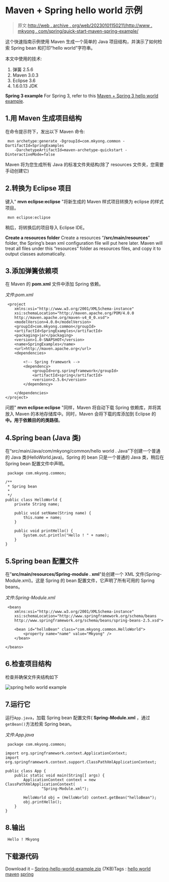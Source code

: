 # Maven + Spring hello world 示例

> 原文:[http://web . archive . org/web/20230101150211/http://www . mkyong . com/spring/quick-start-maven-spring-example/](http://web.archive.org/web/20230101150211/http://www.mkyong.com/spring/quick-start-maven-spring-example/)

这个快速指南示例使用 Maven 生成一个简单的 Java 项目结构，并演示了如何检索 Spring bean 和打印“hello world”字符串。

本文中使用的技术:

1.  弹簧 2.5.6
2.  Maven 3.0.3
3.  Eclipse 3.6
4.  1.6.0.13 JDK

**Spring 3 example**
For Spring 3, refer to this [Maven + Spring 3 hello world example](http://web.archive.org/web/20210421083905/http://www.mkyong.com/spring3/spring-3-hello-world-example/).

## 1.用 Maven 生成项目结构

在命令提示符下，发出以下 Maven 命令:

```
 mvn archetype:generate -DgroupId=com.mkyong.common -DartifactId=SpringExamples 
	-DarchetypeArtifactId=maven-archetype-quickstart -DinteractiveMode=false 
```

Maven 将为您生成所有 Java 的标准文件夹结构(除了 resources 文件夹，您需要手动创建它)

## 2.转换为 Eclipse 项目

键入" **mvn eclipse:eclipse** "将新生成的 Maven 样式项目转换为 eclipse 的样式项目。

```
 mvn eclipse:eclipse 
```

稍后，将转换后的项目导入 Eclipse IDE。

**Create a resources folder**
Create a resources “**/src/main/resources**” folder, the Spring’s bean xml configuration file will put here later. Maven will treat all files under this “resources” folder as resources files, and copy it to output classes automatically.

## 3.添加弹簧依赖项

在 Maven 的 **pom.xml** 文件中添加 Spring 依赖。

*文件:pom.xml*

```
 <project  
	xmlns:xsi="http://www.w3.org/2001/XMLSchema-instance"
	xsi:schemaLocation="http://maven.apache.org/POM/4.0.0 
	http://maven.apache.org/maven-v4_0_0.xsd">
	<modelVersion>4.0.0</modelVersion>
	<groupId>com.mkyong.common</groupId>
	<artifactId>SpringExamples</artifactId>
	<packaging>jar</packaging>
	<version>1.0-SNAPSHOT</version>
	<name>SpringExamples</name>
	<url>http://maven.apache.org</url>
	<dependencies>

		<!-- Spring framework -->
		<dependency>
			<groupId>org.springframework</groupId>
			<artifactId>spring</artifactId>
			<version>2.5.6</version>
		</dependency>

	</dependencies>
</project> 
```

问题" **mvn eclipse:eclipse** "同样，Maven 将自动下载 Spring 依赖库，并将其放入 Maven 的本地存储库中。同时，Maven 会将下载的库添加到 Eclipse 的**中。用于依赖目的的类路径**。

## 4.Spring bean (Java 类)

在“src/main/Java/com/mkyong/common/hello world . Java”下创建一个普通的 Java 类(HelloWorld.java)。Spring 的 bean 只是一个普通的 Java 类，稍后在 Spring bean 配置文件中声明。

```
 package com.mkyong.common;

/**
 * Spring bean
 * 
 */
public class HelloWorld {
	private String name;

	public void setName(String name) {
		this.name = name;
	}

	public void printHello() {
		System.out.println("Hello ! " + name);
	}
} 
```

## 5.Spring bean 配置文件

在"**src/main/resources/Spring-module . xml**"处创建一个 XML 文件(Spring-Module.xml)。这是 Spring 的 bean 配置文件，它声明了所有可用的 Spring beans。

*文件:Spring-Module.xml*

```
 <beans 
	xmlns:xsi="http://www.w3.org/2001/XMLSchema-instance"
	xsi:schemaLocation="http://www.springframework.org/schema/beans
	http://www.springframework.org/schema/beans/spring-beans-2.5.xsd">

	<bean id="helloBean" class="com.mkyong.common.HelloWorld">
		<property name="name" value="Mkyong" />
	</bean>

</beans> 
```

## 6.检查项目结构

检查并确保文件夹结构如下

![spring hello world example](../Images/cb01a87973497863b901584885fa019f.png "spring-hello-world-example")

## 7.运行它

运行`App.java`，加载 Spring bean 配置文件( **Spring-Module.xml** ，通过`getBean()`方法检索 Spring bean。

*文件:App.java*

```
 package com.mkyong.common;

import org.springframework.context.ApplicationContext;
import org.springframework.context.support.ClassPathXmlApplicationContext;

public class App {
	public static void main(String[] args) {
		ApplicationContext context = new ClassPathXmlApplicationContext(
				"Spring-Module.xml");

		HelloWorld obj = (HelloWorld) context.getBean("helloBean");
		obj.printHello();
	}
} 
```

## 8.输出

```
 Hello ! Mkyong 
```

## 下载源代码

Download it – [Spring-hello-world-example.zip](http://web.archive.org/web/20210421083905/http://www.mkyong.com/wp-content/uploads/2010/03/SpringExample.zip) (7KB)Tags : [hello world](http://web.archive.org/web/20210421083905/https://mkyong.com/tag/hello-world/) [maven](http://web.archive.org/web/20210421083905/https://mkyong.com/tag/maven/) [spring](http://web.archive.org/web/20210421083905/https://mkyong.com/tag/spring/)<input type="hidden" id="mkyong-current-postId" value="3601">